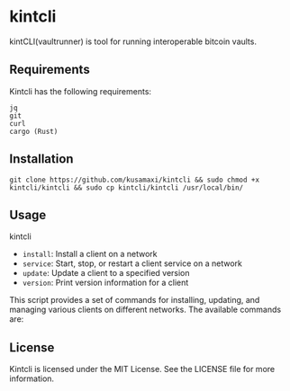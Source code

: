 # kintcli
kintCLI(vaultrunner) is tool for running interoperable bitcoin vaults.

## Requirements
Kintcli has the following requirements:
```
jq
git
curl
cargo (Rust)
```

## Installation
```git clone https://github.com/kusamaxi/kintcli && sudo chmod +x kintcli/kintcli && sudo cp kintcli/kintcli /usr/local/bin/```

## Usage
kintcli
- `install`: Install a client on a network
- `service`: Start, stop, or restart a client service on a network
- `update`: Update a client to a specified version
- `version`: Print version information for a client

This script provides a set of commands for installing, updating, and managing various clients on different networks. The available commands are:

## License
Kintcli is licensed under the MIT License. See the LICENSE file for more information.

